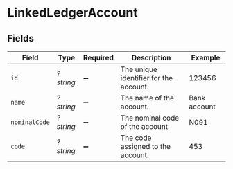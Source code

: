 # LinkedLedgerAccount


## Fields

| Field                                  | Type                                   | Required                               | Description                            | Example                                |
| -------------------------------------- | -------------------------------------- | -------------------------------------- | -------------------------------------- | -------------------------------------- |
| `id`                                   | *?string*                              | :heavy_minus_sign:                     | The unique identifier for the account. | 123456                                 |
| `name`                                 | *?string*                              | :heavy_minus_sign:                     | The name of the account.               | Bank account                           |
| `nominalCode`                          | *?string*                              | :heavy_minus_sign:                     | The nominal code of the account.       | N091                                   |
| `code`                                 | *?string*                              | :heavy_minus_sign:                     | The code assigned to the account.      | 453                                    |